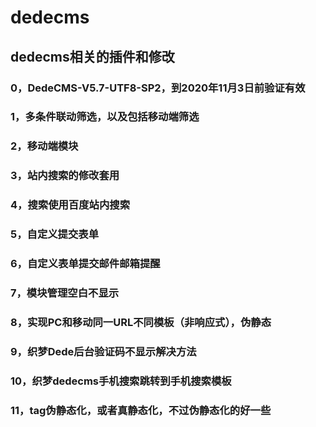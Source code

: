 # dedecms
## dedecms相关的插件和修改
### 0，DedeCMS-V5.7-UTF8-SP2，到2020年11月3日前验证有效
### 1，多条件联动筛选，以及包括移动端筛选
### 2，移动端模块
### 3，站内搜索的修改套用
### 4，搜索使用百度站内搜索
### 5，自定义提交表单
### 6，自定义表单提交邮件邮箱提醒
### 7，模块管理空白不显示
### 8，实现PC和移动同一URL不同模板（非响应式），伪静态
### 9，织梦Dede后台验证码不显示解决方法
### 10，织梦dedecms手机搜索跳转到手机搜索模板
### 11，tag伪静态化，或者真静态化，不过伪静态化的好一些
